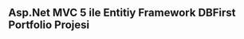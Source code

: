 <b>Asp.Net MVC 5 ile Entitiy Framework DBFirst Portfolio Projesi</b>
-----------------------------------------------------------------------
